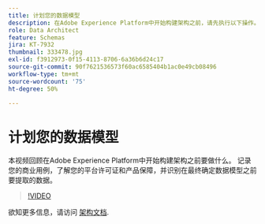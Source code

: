 ```yaml
---
title: 计划您的数据模型
description: 在Adobe Experience Platform中开始构建架构之前，请先执行以下操作。
role: Data Architect
feature: Schemas
jira: KT-7932
thumbnail: 333478.jpg
exl-id: f3912973-0f15-4113-8706-6a36b6d24c17
source-git-commit: 90f7621536573f60ac6585404b1ac0e49cb08496
workflow-type: tm+mt
source-wordcount: '75'
ht-degree: 50%

---
```


# 计划您的数据模型

本视频回顾在Adobe Experience Platform中开始构建架构之前要做什么。 记录您的商业用例，了解您的平台许可证和产品保障，并识别在最终确定数据模型之前要提取的数据。

>[!VIDEO](https://video.tv.adobe.com/v/333478?quality=12&learn=on)

欲知更多信息，请访问 [架构文档](https://experienceleague.adobe.com/docs/experience-platform/xdm/home.html?lang=zh-Hans).
